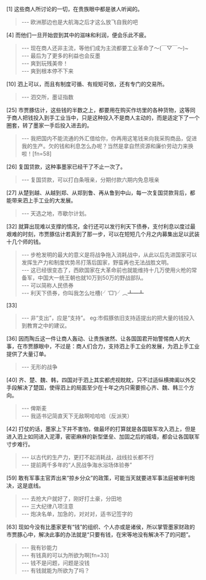 
[1] 这些商人所讨论的一切，在贵族眼中都是骇人听闻的。
>--- 欧洲那边也是大航海之后才这么放飞自我的吧<br>

[4] 而他们一旦开始尝到其中的滋味和利润，便会乐此不疲。
>--- 现在商人还非主流，等他们成为主流都要工业革命了～(￣▽￣～)~<br>
>--- 最后为了更多的利益也会反墨<br>
>--- 爽到玩残美帝！<br>
>--- 爽到根本停不下来<br>

[10] 泗上可以，而且有制度可循、有规矩可依，还有专门的交易所。
>--- 泗交所，墨证指数<br>

[25] 市贾豚估计，这些钱的半数之上，都要用在购买作坊里的各种货物，这等同于商人把钱投入到手工业当中，只是这种投入不是商人主动的，而是适定下了一个圈套，转了墨家一手后投入进去的。
>--- 我把国内不能流通的外汇借给你，你再用这笔钱来向我采购商品，促进我的生产。欠的钱和利息怎么办呢？当然是拿自然资源和廉价劳动力来换啦！[fn=58]<br>

[26] 复国贷款，这种事墨家已经干了不止一次了。
>--- 复国贷款，可以打白条哦亲，分期付款六期内免息哦亲<br>

[27] 从楚到越、从越到郑、从郑到鲁、再从鲁到中山，每一次复国贷款背后，都能带来泗上手工业的大发展。
>--- 天选之地，市歇尔计划。<br>

[32] 就算出现难以支撑的情况，金行还可以发行利天下债券，支付利息以度过最艰难的时刻，市贾豚估计若真到了那一步，可以在短短几个月之内募集出足以武装十几个师的钱。
>--- 步枪发明的最大的意义是将战争拖入消耗战中，从此以后先进国家可以发挥生产力和制度优势吊打落后国家，野蛮再也无法战胜文明。<br>
>--- 这已经很变态了，西欧国家在大革命前也就能维持十几万使用火枪的常备军，中国大一统王朝也就10万到50万的野战部队。<br>
>--- 可以简称人民债券<br>
>--- 利天下债券，你叫我怎么吐槽(╯‵□′)╯︵┻━┻<br>

[33] 
>--- 非“支出”，应是“支持”。
eg:市假豚依旧支持适提出的把大量的钱投入到教育之中的建议。<br>

[36] 因而陶丘这一件让商人轰动、让贵族骇然、让各国国君开始警惕商人的大事，在市贾豚眼中，不过是：商人们合力，支持泗上手工业的发展，为泗上手工业提供了大量订单。
>--- 无形的战争<br>

[40] 齐、楚、魏、韩，四国对于泗上其实都虎视眈眈，只不过适纵横捭阖以外交手段解决了楚国，使得泗上的局面至少在十年之内只需要担心齐、魏、韩三个方向。
>--- 俾斯麦<br>
>--- 我适书记简直天下无敌啊哈哈哈（反派笑）<br>

[42] 打仗的话，墨家上下并不害怕，做最坏的打算就是各国联军攻入泗上，但是进入泗上如同进入泥潭，密密麻麻的新型堡垒、加固之后的城墙，都会让各国联军寸步难行。
>--- 以古代的生产力，更打不起消耗战，战线拉长都不行<br>
>--- 提前两千多年的“人民战争海水浴场体验券”<br>

[59] 敢有军事主官弄出来“掠乡分众”的政策，可能当天就要进军事法庭被审判炮决，这是底线。
>--- 去抢大户就好了，刚好打土豪，分田地<br>
>--- 三大纪律八项注意<br>
>--- 炮决名单，加急的，对对对，适书记签字的<br>

[63] 现如今没有比墨家更有“钱”的组织、个人亦或是诸侯，所以掌管墨家财政的市贾豚心中，解决此事的办法就是“只要有钱，在宋等地没有解决不了的问题”。
>--- 我有钞能力<br>
>--- 有钱真的可以为所欲为啊[fn=33]<br>
>--- 钱不是问题，问题是没钱<br>
>--- 有钱就能为所欲为了吗？<br>
